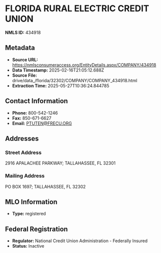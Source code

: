 # FLORIDA RURAL ELECTRIC CREDIT UNION

**NMLS ID:** 434918

## Metadata
- **Source URL:** https://nmlsconsumeraccess.org/EntityDetails.aspx/COMPANY/434918
- **Data Timestamp:** 2025-02-16T21:05:12.688Z
- **Source File:** drive/data_/florida/32302/COMPANY/COMPANY_434918.html
- **Extraction Time:** 2025-05-27T10:36:24.844785

## Contact Information
- **Phone:** 800-542-1246
- **Fax:** 850-671-6627
- **Email:** PTUTEN@FRECU.ORG

## Addresses
### Street Address
2916 APALACHEE PARKWAY; TALLAHASSEE, FL 32301

### Mailing Address
PO BOX 1697; TALLAHASSEE, FL 32302

## MLO Information
- **Type:** registered

## Federal Registration
- **Regulator:** National Credit Union Administration - Federally Insured
- **Status:** Inactive
